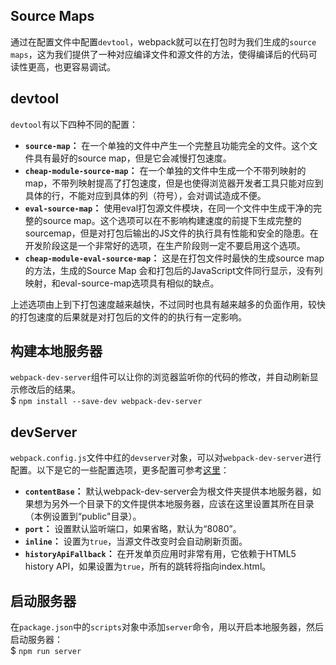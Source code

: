 ## Source Maps
通过在配置文件中配置`devtool`，webpack就可以在打包时为我们生成的`source maps`，这为我们提供了一种对应编译文件和源文件的方法，使得编译后的代码可读性更高，也更容易调试。  

## devtool
`devtool`有以下四种不同的配置：  
* __`source-map`：__ 在一个单独的文件中产生一个完整且功能完全的文件。这个文件具有最好的source map，但是它会减慢打包速度。  
* __`cheap-module-source-map`：__ 在一个单独的文件中生成一个不带列映射的map，不带列映射提高了打包速度，但是也使得浏览器开发者工具只能对应到具体的行，不能对应到具体的列（符号），会对调试造成不便。  
* __`eval-source-map`：__ 使用eval打包源文件模块，在同一个文件中生成干净的完整的source map。这个选项可以在不影响构建速度的前提下生成完整的sourcemap，但是对打包后输出的JS文件的执行具有性能和安全的隐患。在开发阶段这是一个非常好的选项，在生产阶段则一定不要启用这个选项。  
* __`cheap-module-eval-source-map`：__ 这是在打包文件时最快的生成source map的方法，生成的Source Map 会和打包后的JavaScript文件同行显示，没有列映射，和eval-source-map选项具有相似的缺点。  

上述选项由上到下打包速度越来越快，不过同时也具有越来越多的负面作用，较快的打包速度的后果就是对打包后的文件的的执行有一定影响。  

## 构建本地服务器
`webpack-dev-server`组件可以让你的浏览器监听你的代码的修改，并自动刷新显示修改后的结果。  
$ ```npm install --save-dev webpack-dev-server```  

## devServer
`webpack.config.js`文件中红的`devserver`对象，可以对`webpack-dev-server`进行配置。以下是它的一些配置选项，更多配置可参考[这里](https://webpack.js.org/configuration/dev-server/)：  
* __`contentBase`：__ 默认webpack-dev-server会为根文件夹提供本地服务器，如果想为另外一个目录下的文件提供本地服务器，应该在这里设置其所在目录（本例设置到“public"目录）。  
* __`port`：__ 设置默认监听端口，如果省略，默认为“8080”。  
* __`inline`：__ 设置为`true`，当源文件改变时会自动刷新页面。  
* __`historyApiFallback`：__ 在开发单页应用时非常有用，它依赖于HTML5 history API，如果设置为`true`，所有的跳转将指向index.html。  

## 启动服务器
在`package.json`中的`scripts`对象中添加`server`命令，用以开启本地服务器，然后启动服务器：  
$ ```npm run server```
